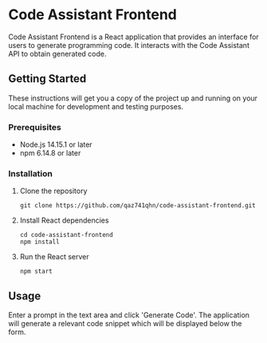 # Code Assistant Frontend

Code Assistant Frontend is a React application that provides an interface for users to generate programming code. It interacts with the Code Assistant API to obtain generated code.

## Getting Started

These instructions will get you a copy of the project up and running on your local machine for development and testing purposes.

### Prerequisites

- Node.js 14.15.1 or later
- npm 6.14.8 or later

### Installation

1. Clone the repository
    ```
    git clone https://github.com/qaz741qhn/code-assistant-frontend.git
    ```

2. Install React dependencies
    ```
    cd code-assistant-frontend
    npm install
    ```

3. Run the React server
    ```
    npm start
    ```

## Usage

Enter a prompt in the text area and click 'Generate Code'. The application will generate a relevant code snippet which will be displayed below the form.

